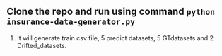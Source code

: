 ## Clone the repo and run using command `python insurance-data-generator.py`
1. It will generate train.csv file, 5 predict datasets, 5 GTdatasets and 2 Drifted_datasets.
